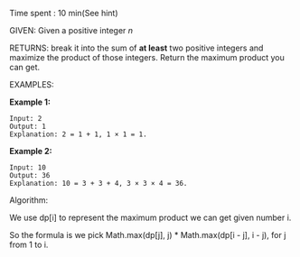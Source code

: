 Time spent : 10 min(See hint)

GIVEN: Given a positive integer *n*

RETURNS: break it into the sum of **at least** two positive integers and maximize the product of those integers. Return the maximum product you can get.

EXAMPLES:

**Example 1:**

```
Input: 2
Output: 1
Explanation: 2 = 1 + 1, 1 × 1 = 1.
```

**Example 2:**

```
Input: 10
Output: 36
Explanation: 10 = 3 + 3 + 4, 3 × 3 × 4 = 36.
```

Algorithm:

We use dp[i] to represent the maximum product we can get given number i.

So the formula is we pick Math.max(dp[j], j) * Math.max(dp[i - j], i - j), for j from 1 to i.